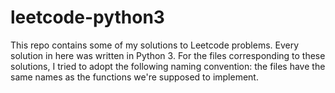 leetcode-python3
================

This repo contains some of my solutions to Leetcode problems. Every solution in
here was written in Python 3. For the files corresponding to these solutions, I
tried to adopt the following naming convention: the files have the same names
as the functions we're supposed to implement.
